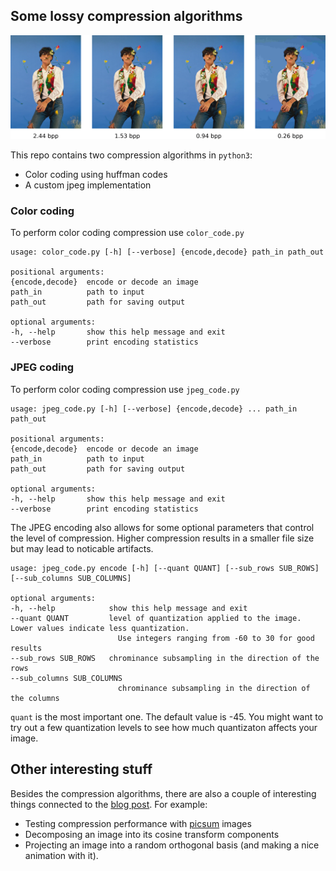 ## Some lossy compression algorithms

![s](preview.png)


This repo contains two compression algorithms in ```python3```:
- Color coding using huffman codes
- A custom jpeg implementation


### Color coding
To perform color coding compression use ```color_code.py```


    usage: color_code.py [-h] [--verbose] {encode,decode} path_in path_out

    positional arguments:
    {encode,decode}  encode or decode an image
    path_in          path to input
    path_out         path for saving output

    optional arguments:
    -h, --help       show this help message and exit
    --verbose        print encoding statistics

### JPEG coding
To perform color coding compression use ```jpeg_code.py```

    usage: jpeg_code.py [-h] [--verbose] {encode,decode} ... path_in path_out

    positional arguments:
    {encode,decode}  encode or decode an image
    path_in          path to input
    path_out         path for saving output

    optional arguments:
    -h, --help       show this help message and exit
    --verbose        print encoding statistics

The JPEG encoding also allows for some optional parameters that control the level of compression.  Higher compression results in a smaller file size but may lead to noticable artifacts.

    usage: jpeg_code.py encode [-h] [--quant QUANT] [--sub_rows SUB_ROWS] [--sub_columns SUB_COLUMNS]

    optional arguments:
    -h, --help            show this help message and exit
    --quant QUANT         level of quantization applied to the image. Lower values indicate less quantization.
                            Use integers ranging from -60 to 30 for good results
    --sub_rows SUB_ROWS   chrominance subsampling in the direction of the rows
    --sub_columns SUB_COLUMNS
                            chrominance subsampling in the direction of the columns

```quant``` is the most important one. The default value is -45. You might want to try out a few quantization levels to see how much quantizaton affects your image.

## Other interesting stuff
Besides the compression algorithms, there are also a couple of interesting things connected to the [blog post](https://mgp123.github.io/2021/12/20/lossy-compression/). For example:

- Testing compression performance with [picsum](https://picsum.photos/) images
- Decomposing an image into its cosine transform components 
- Projecting an image into a random orthogonal basis (and making a nice animation with it).

